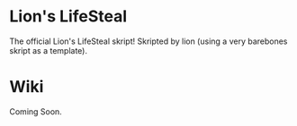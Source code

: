 # Lion's LifeSteal
The official Lion's LifeSteal skript!
Skripted by lion (using a very barebones skript as a template).

# Wiki
Coming Soon.

